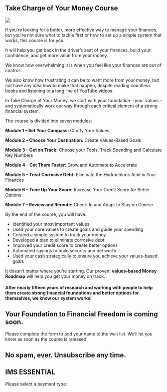 ## Take Charge of Your Money Course

![](https://yourfinanciallaunchpad.com/wp-content/uploads/2020/11/TCOYM-logo-1-300x285.png)

If you’re looking for a better, more effective way to manage your finances, but you’re not sure what to tackle first or how to set up a simple system that works, this course is for you.

It will help you get back in the driver’s seat of your finances, build your confidence, and get more value from your money.

We know how overwhelming it is when you feel like your finances are out of control.

We also know how frustrating it can be to want more from your money, but not have any idea how to make that happen, despite reading countless books and listening to a long line of YouTube videos.

In Take Charge of Your Money, we start with your foundation – your values – and systematically work our way through each critical element of a strong financial system.

The course is divided into seven modules:

**Module 1 – Set Your Compass:** Clarify Your Values

**Module 2 – Choose Your Destination:** Create Values-Based Goals

**Module 3 – Get on Track:** Choose your Tools, Track Spending and Calculate Key Numbers

**Module 4 – Get There Faster:** Grow and Automate to Accelerate

**Module 5 – Treat Corrosive Debt:** Eliminate the Hydrochloric Acid in Your Finances

**Module 6 – Tune Up Your Score:** Increase Your Credit Score for Better Options

**Module 7 – Review and Reroute:** Check-In and Adapt to Stay on Course

By the end of the course, you will have:

- Identified your most important values
- Used your core values to create goals and guide your spending
- Created a simple system to track your money
- Developed a plan to eliminate corrosive debt
- Improved your credit score to create better options
- Automated savings to build security and net worth
- Used your cash strategically to ensure you achieve your values-based goals

It doesn’t matter where you’re starting. Our proven, **values-based Money Roadmap** will help you get your money on track.

#### After nearly fifteen years of research and working with people to help them create strong financial foundations and better options for themselves, we know our system works!

## Your Foundation to Financial Freedom is coming soon.

Please complete the form to add your name to the wait list. We’ll let you know as soon as the course is released!

## No spam, ever. Unsubscribe any time.

## IMS ESSENTIAL

Please select a payment type: